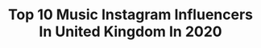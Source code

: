 ---
title: Top 10 Music Instagram Influencers In United Kingdom In 2020
description: >-
  Find top music Instagram influencers in United Kingdom in 2020. Most popular hashtags: #nature #love #monday #artist.
platform: Instagram
profiles:
  - username: "juliaholter"
    fullname: >-
      julia shammas holter
    location: "United Kingdom"
    followers: 19172
    engagement: 336
    commentsToLikes: 0.017317
    id: ck0w02qa7c3d90i19vh1t72mb
    verified: false
    hashtags: ""
  - username: "massimilianopironti"
    fullname: >-
      Massimiliano Pironti
    location: "United Kingdom"
    followers: 14887
    engagement: 1447
    commentsToLikes: 0.048711
    id: ck6u6fxyffdo20j71i2sj06qq
    verified: false
    hashtags: "#charcoal, #sketching, #selfportrait, #instaart"
  - username: "esmemarks"
    fullname: >-
      Esme Marks
    location: "United Kingdom"
    followers: 2452
    engagement: 1895
    commentsToLikes: 0.172729
    id: ckaoyz1xajnn20i78rnw993gl
    verified: false
    hashtags: "#earfashion, #jewellery, #iphone, #21buttons"
  - username: "murphose"
    fullname: >-
      Pamela Olender ✨
    location: "United Kingdom"
    followers: 10590
    engagement: 1388
    commentsToLikes: 0.117248
    id: ck9weg93qk4ij0j78023d7dnb
    verified: false
    hashtags: "#morningpost, #kosmetyki, #photoshooting, #dlawas"
  - username: "amyflightx"
    fullname: >-
      A M Y   F L I G H T
    location: "United Kingdom"
    followers: 29686
    engagement: 737
    commentsToLikes: 0.033614
    id: ck13bwc2uxg900i19hiyi5h3i
    verified: false
    hashtags: "#myboux, #musicmonday"
  - username: "eveantoi"
    fullname: >-
      𝐸𝑣𝑒 𝐴𝑛𝑡𝑜𝑖 𒊹︎ 𝑆𝑖𝑛𝑔𝑒𝑟 𝑆𝑜𝑛𝑔𝑤𝑟𝑖𝑡𝑒𝑟
    location: "United Kingdom"
    followers: 2365
    engagement: 1955
    commentsToLikes: 0.253892
    id: ckaoy9vu2gm1a0i78clc7uc3r
    verified: false
    hashtags: "#independentartist, #musicgoals, #acousticversion, #upcomingartists"
  - username: "imdestinyrogers"
    fullname: >-
      Destiny Rogers
    location: "United Kingdom"
    followers: 122571
    engagement: 1139
    commentsToLikes: 0.021283
    id: ck0u0qk5zulyb0i19uoz1jer7
    verified: true
    hashtags: "#acuraxgenius, #freetimetour"
  - username: "gulpanra.official"
    fullname: >-
      Gul Panra
    location: "United Kingdom"
    followers: 354358
    engagement: 326
    commentsToLikes: 0.035718
    id: ck6tjv2sr3hau0j7152k51wdo
    verified: true
    hashtags: "#londondairies, #beautifulpakistan, #happyeid, #eventvibes"
  - username: "tyla"
    fullname: >-
      Tyla Seethal
    location: "United Kingdom"
    followers: 61845
    engagement: 1037
    commentsToLikes: 0.024016
    id: ckaosl630ry270i78b78zcyb9
    verified: false
    hashtags: "#wipeitdownchallenge"
  - username: "albertogiurioli"
    fullname: >-
      Alberto Giurioli
    location: "United Kingdom"
    followers: 36314
    engagement: 345
    commentsToLikes: 0.092611
    id: ck0tyjorpn4610i19abn749xt
    verified: true
    hashtags: "#halloffame, #virus, #playing, #video"
---